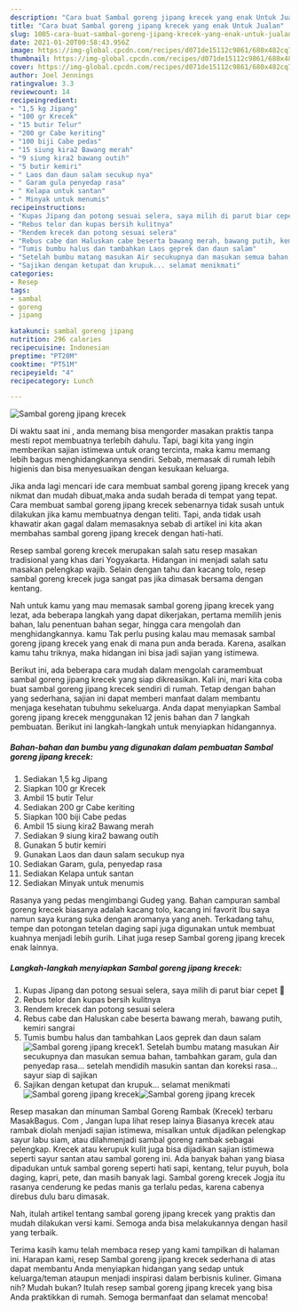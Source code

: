```yaml
---
description: "Cara buat Sambal goreng jipang krecek yang enak Untuk Jualan"
title: "Cara buat Sambal goreng jipang krecek yang enak Untuk Jualan"
slug: 1005-cara-buat-sambal-goreng-jipang-krecek-yang-enak-untuk-jualan
date: 2021-01-20T00:58:43.956Z
image: https://img-global.cpcdn.com/recipes/d071de15112c9861/680x482cq70/sambal-goreng-jipang-krecek-foto-resep-utama.jpg
thumbnail: https://img-global.cpcdn.com/recipes/d071de15112c9861/680x482cq70/sambal-goreng-jipang-krecek-foto-resep-utama.jpg
cover: https://img-global.cpcdn.com/recipes/d071de15112c9861/680x482cq70/sambal-goreng-jipang-krecek-foto-resep-utama.jpg
author: Joel Jennings
ratingvalue: 3.3
reviewcount: 14
recipeingredient:
- "1,5 kg Jipang"
- "100 gr Krecek"
- "15 butir Telur"
- "200 gr Cabe keriting"
- "100 biji Cabe pedas"
- "15 siung kira2 Bawang merah"
- "9 siung kira2 bawang outih"
- "5 butir kemiri"
- " Laos dan daun salam secukup nya"
- " Garam gula penyedap rasa"
- " Kelapa untuk santan"
- " Minyak untuk menumis"
recipeinstructions:
- "Kupas Jipang dan potong sesuai selera, saya milih di parut biar cepet 🤣"
- "Rebus telor dan kupas bersih kulitnya"
- "Rendem krecek dan potong sesuai selera"
- "Rebus cabe dan Haluskan cabe beserta bawang merah, bawang putih, kemiri sangrai"
- "Tumis bumbu halus dan tambahkan Laos geprek dan daun salam"
- "Setelah bumbu matang masukan Air secukupnya dan masukan semua bahan, tambahkan garam, gula dan penyedap rasa... setelah mendidih masukin santan dan koreksi rasa... sayur siap di sajikan"
- "Sajikan dengan ketupat dan krupuk... selamat menikmati"
categories:
- Resep
tags:
- sambal
- goreng
- jipang

katakunci: sambal goreng jipang 
nutrition: 296 calories
recipecuisine: Indonesian
preptime: "PT20M"
cooktime: "PT51M"
recipeyield: "4"
recipecategory: Lunch

---
```



![Sambal goreng jipang krecek](https://img-global.cpcdn.com/recipes/d071de15112c9861/680x482cq70/sambal-goreng-jipang-krecek-foto-resep-utama.jpg)

Di waktu  saat ini , anda memang bisa mengorder masakan praktis tanpa mesti repot membuatnya terlebih dahulu. Tapi, bagi kita yang ingin memberikan sajian istimewa untuk orang tercinta, maka kamu memang lebih bagus menghidangkannya sendiri. Sebab, memasak di rumah lebih higienis dan bisa menyesuaikan dengan kesukaan keluarga.

Jika anda lagi mencari ide cara membuat sambal goreng jipang krecek yang nikmat dan mudah dibuat,maka anda sudah berada di tempat yang tepat. Cara membuat sambal goreng jipang krecek  sebenarnya tidak susah untuk dilakukan jika kamu membuatnya dengan teliti. Tapi, anda tidak usah khawatir akan gagal dalam memasaknya 
sebab di artikel ini kita akan membahas sambal goreng jipang krecek dengan hati-hati.  

Resep sambal goreng krecek merupakan salah satu resep masakan tradisional yang khas dari Yogyakarta. Hidangan ini menjadi salah satu masakan pelengkap wajib. Selain dengan tahu dan kacang tolo, resep sambal goreng krecek juga sangat pas jika dimasak bersama dengan kentang.

Nah untuk kamu yang mau memasak sambal goreng jipang krecek yang lezat, ada beberapa langkah yang dapat dikerjakan, pertama memilih jenis bahan, lalu penentuan bahan segar, hingga cara mengolah dan menghidangkannya. kamu Tak perlu pusing kalau mau memasak sambal goreng jipang krecek yang enak di mana pun anda berada. Karena, asalkan kamu  tahu triknya, maka hidangan ini bisa jadi sajian yang istimewa.

Berikut ini, ada beberapa cara mudah dalam mengolah caramembuat sambal goreng jipang krecek yang siap dikreasikan. Kali ini, mari kita coba buat sambal goreng jipang krecek sendiri di rumah. Tetap dengan bahan yang sederhana, sajian ini dapat memberi manfaat dalam membantu menjaga kesehatan tubuhmu sekeluarga. Anda dapat menyiapkan Sambal goreng jipang krecek menggunakan 12 jenis bahan dan 7 langkah pembuatan. Berikut ini langkah-langkah untuk menyiapkan hidangannya.

<!--inarticleads1-->

##### Bahan-bahan dan bumbu yang digunakan dalam pembuatan Sambal goreng jipang krecek:

1. Sediakan 1,5 kg Jipang
1. Siapkan 100 gr Krecek
1. Ambil 15 butir Telur
1. Sediakan 200 gr Cabe keriting
1. Siapkan 100 biji Cabe pedas
1. Ambil 15 siung kira2 Bawang merah
1. Sediakan 9 siung kira2 bawang outih
1. Gunakan 5 butir kemiri
1. Gunakan  Laos dan daun salam secukup nya
1. Sediakan  Garam, gula, penyedap rasa
1. Sediakan  Kelapa untuk santan
1. Sediakan  Minyak untuk menumis


Rasanya yang pedas mengimbangi Gudeg yang. Bahan campuran sambal goreng krecek biasanya adalah kacang tolo, kacang ini favorit Ibu saya namun saya kurang suka dengan aromanya yang aneh. Terkadang tahu, tempe dan potongan tetelan daging sapi juga digunakan untuk membuat kuahnya menjadi lebih gurih. Lihat juga resep Sambal goreng jipang krecek enak lainnya. 

<!--inarticleads2-->

##### Langkah-langkah menyiapkan Sambal goreng jipang krecek:

1. Kupas Jipang dan potong sesuai selera, saya milih di parut biar cepet 🤣
1. Rebus telor dan kupas bersih kulitnya
1. Rendem krecek dan potong sesuai selera
1. Rebus cabe dan Haluskan cabe beserta bawang merah, bawang putih, kemiri sangrai
1. Tumis bumbu halus dan tambahkan Laos geprek dan daun salam
<img src="//assets-global.cpcdn.com/assets/icons/button_play-2c75c40dde080a61004c1f40b05d8f140eaff45d7e9e6481dc71c63d2e7c4909.png" alt="Sambal goreng jipang krecek">1. Setelah bumbu matang masukan Air secukupnya dan masukan semua bahan, tambahkan garam, gula dan penyedap rasa... setelah mendidih masukin santan dan koreksi rasa... sayur siap di sajikan
1. Sajikan dengan ketupat dan krupuk... selamat menikmati
<img src="//assets-global.cpcdn.com/assets/icons/button_play-2c75c40dde080a61004c1f40b05d8f140eaff45d7e9e6481dc71c63d2e7c4909.png" alt="Sambal goreng jipang krecek"><img src="//assets-global.cpcdn.com/assets/icons/button_play-2c75c40dde080a61004c1f40b05d8f140eaff45d7e9e6481dc71c63d2e7c4909.png" alt="Sambal goreng jipang krecek">

Resep masakan dan minuman Sambal Goreng Rambak (Krecek) terbaru MasakBagus. Com , Jangan lupa lihat resep lainya Biasanya krecek atau rambak diolah menjadi sajian istimewa, misalkan untuk dijadikan pelengkap sayur labu siam, atau dilahmenjadi sambal goreng rambak sebagai pelengkap. Krecek atau kerupuk kulit juga bisa dijadikan sajian istimewa seperti sayur santan atau sambal goreng ini. Ada banyak bahan yang biasa dipadukan untuk sambal goreng seperti hati sapi, kentang, telur puyuh, bola daging, kapri, pete, dan masih banyak lagi. Sambal goreng krecek Jogja itu rasanya cenderung ke pedas manis ga terlalu pedas, karena cabenya direbus dulu baru dimasak. 

Nah, itulah artikel tentang  sambal goreng jipang krecek  yang praktis dan mudah dilakukan versi kami. Semoga anda bisa melakukannya dengan hasil yang terbaik. 

Terima kasih kamu telah membaca resep yang kami tampilkan di halaman ini. Harapan kami, resep  Sambal goreng jipang krecek sederhana di atas dapat membantu Anda menyiapkan hidangan yang sedap untuk keluarga/teman ataupun menjadi inspirasi dalam berbisnis kuliner. Gimana nih? Mudah bukan? Itulah resep sambal goreng jipang krecek yang bisa Anda praktikkan di rumah. Semoga bermanfaat dan selamat mencoba!

